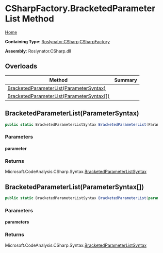 # CSharpFactory\.BracketedParameterList Method <a name="_Top"></a>

[Home](../../../../README.md)

**Containing Type**: [Roslynator.CSharp](../../README.md#_Top)\.[CSharpFactory](../README.md#_Top)

**Assembly**: Roslynator\.CSharp\.dll

## Overloads

| Method | Summary |
| ------ | ------- |
| [BracketedParameterList(ParameterSyntax)](#Roslynator_CSharp_CSharpFactory_BracketedParameterList_Microsoft_CodeAnalysis_CSharp_Syntax_ParameterSyntax_) | |
| [BracketedParameterList(ParameterSyntax\[\])](#Roslynator_CSharp_CSharpFactory_BracketedParameterList_Microsoft_CodeAnalysis_CSharp_Syntax_ParameterSyntax___) | |

## BracketedParameterList\(ParameterSyntax\) <a name="Roslynator_CSharp_CSharpFactory_BracketedParameterList_Microsoft_CodeAnalysis_CSharp_Syntax_ParameterSyntax_"></a>

```csharp
public static BracketedParameterListSyntax BracketedParameterList(ParameterSyntax parameter)
```

### Parameters

#### parameter

### Returns

Microsoft\.CodeAnalysis\.CSharp\.Syntax\.[BracketedParameterListSyntax](https://docs.microsoft.com/en-us/dotnet/api/microsoft.codeanalysis.csharp.syntax.bracketedparameterlistsyntax)

## BracketedParameterList\(ParameterSyntax\[\]\) <a name="Roslynator_CSharp_CSharpFactory_BracketedParameterList_Microsoft_CodeAnalysis_CSharp_Syntax_ParameterSyntax___"></a>

```csharp
public static BracketedParameterListSyntax BracketedParameterList(params ParameterSyntax[] parameters)
```

### Parameters

#### parameters

### Returns

Microsoft\.CodeAnalysis\.CSharp\.Syntax\.[BracketedParameterListSyntax](https://docs.microsoft.com/en-us/dotnet/api/microsoft.codeanalysis.csharp.syntax.bracketedparameterlistsyntax)

